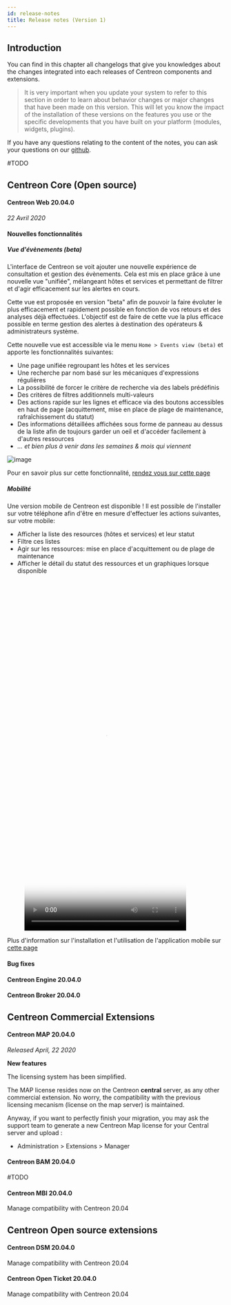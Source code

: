 ```yaml
---
id: release-notes
title: Release notes (Version 1)
---
```


## Introduction

You can find in this chapter all changelogs that give you knowledges about the
changes integrated into each releases of Centreon components and extensions.

> It is very important when you update your system to refer to this section in
> order to learn about behavior changes or major changes that have been made on
> this version. This will let you know the impact of the installation of these
> versions on the features you use or the specific developments that you have
> built on your platform (modules, widgets, plugins).

If you have any questions relating to the content of the notes, you can ask your
questions on our [github](https://github.com/centreon/centreon).

#TODO

## Centreon Core (Open source)

<!--DOCUSAURUS_CODE_TABS-->
<!--Centreon Web -->

#### Centreon Web 20.04.0

*22 Avril 2020*

#### Nouvelles fonctionnalités

##### Vue d'évènements (beta)

L'interface de Centreon se voit ajouter une nouvelle expérience de consultation et gestion des évènements. Cela
est mis en place grâce à une nouvelle vue "unifiée", mélangeant hôtes et services et permettant de filtrer et 
d'agir efficacement sur les alertes en cours.

Cette vue est proposée en version "beta" afin de pouvoir la faire évoluter le plus efficacement et rapidement 
possible en fonction de vos retours et des analyses déjà effectuées. L'objectif est de faire de cette vue la plus
efficace possible en terme gestion des alertes à destination des opérateurs & administrateurs système.

Cette nouvelle vue est accessible via le menu `Home > Events view (beta)` et apporte les fonctionnalités suivantes:

* Une page unifiée regroupant les hôtes et les services
* Une recherche par nom basé sur les mécaniques d'expressions régulières
* La possibilité de forcer le critère de recherche via des labels prédéfinis
* Des critères de filtres additionnels multi-valeurs
* Des actions rapide sur les lignes et efficace via des boutons accessibles en haut de page (acquittement, mise 
en place de plage de maintenance, rafraîchissement du statut)
* Des informations détaillées affichées sous forme de panneau au dessus de la liste afin de toujours garder un oeil
et d'accéder facilement à d'autres ressources
* *... et bien plus à venir dans les semaines & mois qui viennent*

![image](../assets/alerts/events-view/events-view-demo.gif)

Pour en savoir plus sur cette fonctionnalité, [rendez vous sur cette page](../alerts/events-view)

##### Mobilité

Une version mobile de Centreon est disponible ! Il est possible de l'installer sur votre téléphone afin 
d'être en mesure d'effectuer les actions suivantes, sur votre mobile:

* Afficher la liste des resources (hôtes et services) et leur statut 
* Filtre ces listes
* Agir sur les ressources: mise en place d'acquittement ou de plage de maintenance
* Afficher le détail du statut des ressources et un graphiques lorsque disponible

<figure class="video_container">
  <video width="375" height="812" controls="true" allowfullscreen="true" poster="../assets/mobile/mobile-login.png">
    <source src="../assets/mobile/mobile-demo.mp4" type="video/mp4">
  </video>
</figure>

Plus d'information sur l'installation et l'utilisation de l'application mobile sur [cette page](../mobile/introduction)

#### Bug fixes



<!--Centreon Engine -->

#### Centreon Engine 20.04.0


<!--Centreon Broker -->

#### Centreon Broker 20.04.0



<!--END_DOCUSAURUS_CODE_TABS-->

## Centreon Commercial Extensions

<!--DOCUSAURUS_CODE_TABS-->

<!--Centreon MAP -->

#### Centreon MAP 20.04.0

*Released April, 22  2020*

**New features**

The licensing system has been simplified.

The MAP license resides now on the Centreon **central** server, as any other
commercial extension. No worry, the compatibility with the previous licensing
mecanism (license on the map server) is maintained.

Anyway, if you want to perfectly finish your migration, you may ask the support
team to generate a new Centreon Map license for your Central server and upload :

  - Administration > Extensions > Manager


<!--Centreon BAM -->

#### Centreon BAM 20.04.0

#TODO


<!--Centreon MBI -->

#### Centreon MBI 20.04.0

Manage compatibility with Centreon 20.04

<!--END_DOCUSAURUS_CODE_TABS-->


## Centreon Open source extensions 

<!--DOCUSAURUS_CODE_TABS-->

<!--Centreon DSM -->

#### Centreon DSM 20.04.0

Manage compatibility with Centreon 20.04


<!--Centreon Open Ticket  -->

#### Centreon Open Ticket 20.04.0

Manage compatibility with Centreon 20.04


<!--END_DOCUSAURUS_CODE_TABS-->

